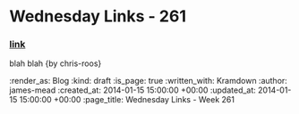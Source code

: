 Wednesday Links - 261
=====================

### [link](http://example.com)

blah blah {by chris-roos}


:render_as: Blog
:kind: draft
:is_page: true
:written_with: Kramdown
:author: james-mead
:created_at: 2014-01-15 15:00:00 +00:00
:updated_at: 2014-01-15 15:00:00 +00:00
:page_title: Wednesday Links - Week 261
